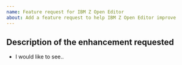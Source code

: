 ```yaml
---
name: Feature request for IBM Z Open Editor
about: Add a feature request to help IBM Z Open Editor improve
---
```


<!-- Search for existing enhancement requests to avoid duplication

Before filing an enhancement check here if this is already a documented issue or filed by someone else:

- Check the documentation's Known Issues and Troubleshooting pages: <https://ibm.github.io/zopeneditor-about/Docs/knownissues.html>
- Check the Open and Closed issues list in this GitHub repository: <https://github.com/IBM/zopeneditor-about/issues>
- If this is a problem with Zowe Explorer then check and file a bug here, please: <https://github.com/zowe/vscode-extension-for-zowe/issues>

-->

<!-- Describe the feature you'd like. -->

## Description of the enhancement requested

- I would like to see..
